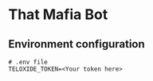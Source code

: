 # That Mafia Bot

## Environment configuration
```
# .env file
TELOXIDE_TOKEN=<Your token here>
```
